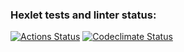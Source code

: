 ### Hexlet tests and linter status:
[![Actions Status](https://github.com/Max-ghub/frontend-project-44/workflows/hexlet-check/badge.svg)](https://github.com/Max-ghub/frontend-project-44/actions)
[![Codeclimate Status](https://api.codeclimate.com/v1/badges/ba2bd76a8a84517b3686/maintainability)](https://codeclimate.com/github/Max-ghub/frontend-project-44/)
